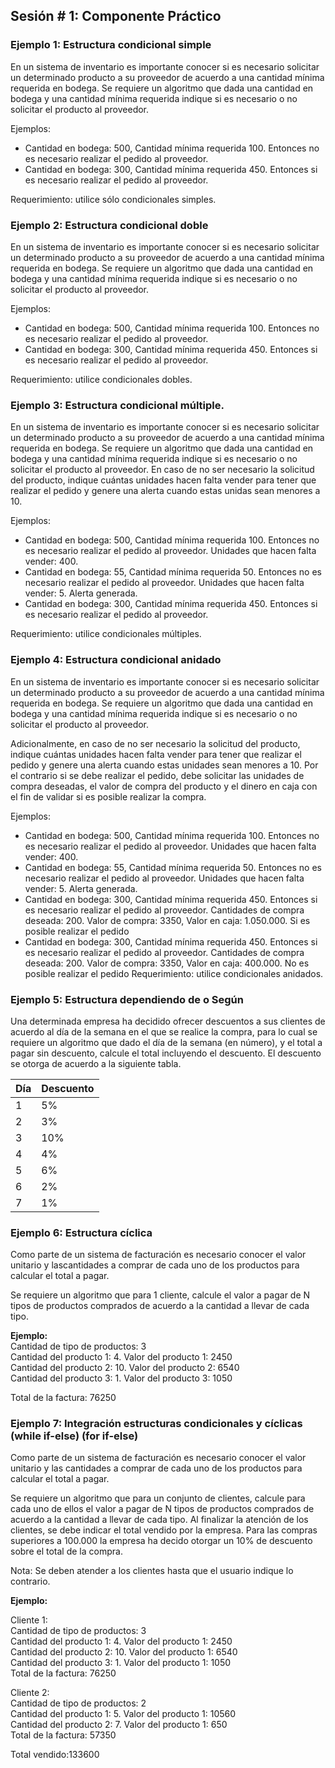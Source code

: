 ## Sesión # 1: Componente Práctico

### Ejemplo 1: Estructura condicional simple

En un sistema de inventario es importante conocer si es necesario solicitar un determinado
producto a su proveedor de acuerdo a una cantidad mínima requerida en bodega. Se requiere
un algoritmo que dada una cantidad en bodega y una cantidad mínima requerida indique si
es necesario o no solicitar el producto al proveedor.

Ejemplos:
* Cantidad en bodega: 500, Cantidad mínima requerida 100. Entonces no es necesario realizar
el pedido al proveedor.
* Cantidad en bodega: 300, Cantidad mínima requerida 450. Entonces si es necesario realizar
el pedido al proveedor.

Requerimiento: utilice sólo condicionales simples.

### Ejemplo 2: Estructura condicional doble

En un sistema de inventario es importante conocer si es necesario solicitar un determinado
producto a su proveedor de acuerdo a una cantidad mínima requerida en bodega. Se requiere
un algoritmo que dada una cantidad en bodega y una cantidad mínima requerida indique si
es necesario o no solicitar el producto al proveedor.

Ejemplos:
* Cantidad en bodega: 500, Cantidad mínima requerida 100. Entonces no es necesario realizar
el pedido al proveedor.
* Cantidad en bodega: 300, Cantidad mínima requerida 450. Entonces si es necesario realizar
el pedido al proveedor.

Requerimiento: utilice condicionales dobles.

### Ejemplo 3: Estructura condicional múltiple.

En un sistema de inventario es importante conocer si es necesario solicitar un determinado
producto a su proveedor de acuerdo a una cantidad mínima requerida en bodega. Se requiere
un algoritmo que dada una cantidad en bodega y una cantidad mínima requerida indique si
es necesario o no solicitar el producto al proveedor. En caso de no ser necesario la solicitud
del producto, indique cuántas unidades hacen falta vender para tener que realizar el pedido
y genere una alerta cuando estas unidas sean menores a 10.

Ejemplos:
* Cantidad en bodega: 500, Cantidad mínima requerida 100. Entonces no es necesario realizar
el pedido al proveedor. Unidades que hacen falta vender: 400.
* Cantidad en bodega: 55, Cantidad mínima requerida 50. Entonces no es necesario realizar
el pedido al proveedor. Unidades que hacen falta vender: 5. Alerta generada.
* Cantidad en bodega: 300, Cantidad mínima requerida 450. Entonces si es necesario realizar
el pedido al proveedor.

Requerimiento: utilice condicionales múltiples.

### Ejemplo 4: Estructura condicional anidado

En un sistema de inventario es importante conocer si es necesario solicitar un determinado
producto a su proveedor de acuerdo a una cantidad mínima requerida en bodega. Se requiere
un algoritmo que dada una cantidad en bodega y una cantidad mínima requerida indique si
es necesario o no solicitar el producto al proveedor.

Adicionalmente, en caso de no ser necesario la solicitud del producto, indique cuántas
unidades hacen falta vender para tener que realizar el pedido y genere una alerta cuando
estas unidades sean menores a 10. Por el contrario si se debe realizar el pedido, debe solicitar
las unidades de compra deseadas, el valor de compra del producto y el dinero en caja con el
fin de validar si es posible realizar la compra.

Ejemplos:
* Cantidad en bodega: 500, Cantidad mínima requerida 100. Entonces no es necesario realizar
el pedido al proveedor. Unidades que hacen falta vender: 400.
* Cantidad en bodega: 55, Cantidad mínima requerida 50. Entonces no es necesario realizar
el pedido al proveedor. Unidades que hacen falta vender: 5. Alerta generada.
* Cantidad en bodega: 300, Cantidad mínima requerida 450. Entonces si es necesario realizar
el pedido al proveedor. Cantidades de compra deseada: 200. Valor de compra: 3350, Valor
en caja: 1.050.000. Si es posible realizar el pedido
* Cantidad en bodega: 300, Cantidad mínima requerida 450. Entonces si es necesario realizar
el pedido al proveedor. Cantidades de compra deseada: 200. Valor de compra: 3350, Valor
en caja: 400.000. No es posible realizar el pedido
Requerimiento: utilice condicionales anidados.

### Ejemplo 5: Estructura dependiendo de o Según

Una determinada empresa ha decidido ofrecer descuentos a sus clientes de acuerdo al día
de la semana en el que se realice la compra, para lo cual se requiere un algoritmo que dado
el día de la semana (en número), y el total a pagar sin descuento, calcule el total incluyendo
el descuento. El descuento se otorga de acuerdo a la siguiente tabla.

| Día | Descuento |
|:----|:----------|
| 1   | 5%        |
| 2   | 3%        |
| 3   | 10%       |
| 4   | 4%        |
| 5   | 6%        |
| 6   | 2%        |
| 7   | 1%        |

### Ejemplo 6: Estructura cíclica

Como parte de un sistema de facturación es necesario conocer el valor unitario y lascantidades a comprar de cada uno de los productos para calcular el total a pagar.

Se requiere un algoritmo que para 1 cliente, calcule el valor a pagar de N tipos de productos
comprados de acuerdo a la cantidad a llevar de cada tipo.

**Ejemplo:**\
Cantidad de tipo de productos: 3\
Cantidad del producto 1: 4. Valor del producto 1: 2450\
Cantidad del producto 2: 10. Valor del producto 2: 6540\
Cantidad del producto 3: 1. Valor del producto 3: 1050

Total de la factura: 76250

### Ejemplo 7: Integración estructuras condicionales y cíclicas (while if-else) (for if-else)

Como parte de un sistema de facturación es necesario conocer el valor unitario y las
cantidades a comprar de cada uno de los productos para calcular el total a pagar.

Se requiere un algoritmo que para un conjunto de clientes, calcule para cada uno de ellos el
valor a pagar de N tipos de productos comprados de acuerdo a la cantidad a llevar de cada
tipo. Al finalizar la atención de los clientes, se debe indicar el total vendido por la empresa.
Para las compras superiores a 100.000 la empresa ha decido otorgar un 10% de descuento
sobre el total de la compra.

Nota: Se deben atender a los clientes hasta que el usuario indique lo contrario.

**Ejemplo:**

Cliente 1:\
Cantidad de tipo de productos: 3\
Cantidad del producto 1: 4. Valor del producto 1: 2450\
Cantidad del producto 2: 10. Valor del producto 1: 6540\
Cantidad del producto 3: 1. Valor del producto 1: 1050\
Total de la factura: 76250

Cliente 2:\
Cantidad de tipo de productos: 2\
Cantidad del producto 1: 5. Valor del producto 1: 10560\
Cantidad del producto 2: 7. Valor del producto 1: 650\
Total de la factura: 57350

Total vendido:133600
